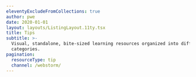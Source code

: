 ```yaml
---
eleventyExcludeFromCollections: true
author: pwe
date: 2020-01-01
layout: layouts/ListingLayout.11ty.tsx
title: Tips
subtitle: >-
  Visual, standalone, bite-sized learning resources organized into different
  categories.
pagination:
  resourceType: tip
  channel: /webstorm/
---
```

